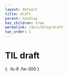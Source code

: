 ```yaml
---
layout: default
title: draft
parent: nondisp
has_children: true
permalink: /docs/blog/draft
nav_order: 1
---
```

# TIL draft
{: .fs-6 .fw-300 }

<!--
---
layout: default
title: draft
parent: Blog
has_children: true
permalink: /docs/blog/draft
nav_order: 1
---
-->
